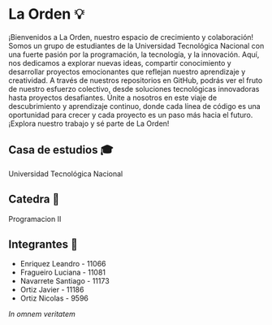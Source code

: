 # La Orden 💡
¡Bienvenidos a La Orden, nuestro espacio de crecimiento y colaboración! Somos un grupo de estudiantes de la Universidad Tecnológica Nacional con una fuerte pasión por la programación, la tecnología, y la innovación. Aquí, nos dedicamos a explorar nuevas ideas, compartir conocimiento y desarrollar proyectos emocionantes que reflejan nuestro aprendizaje y creatividad. A través de nuestros repositorios en GitHub, podrás ver el fruto de nuestro esfuerzo colectivo, desde soluciones tecnológicas innovadoras hasta proyectos desafiantes. Únite a nosotros en este viaje de descubrimiento y aprendizaje continuo, donde cada línea de código es una oportunidad para crecer y cada proyecto es un paso más hacia el futuro. ¡Explora nuestro trabajo y sé parte de La Orden!

## Casa de estudios 🎓
Universidad Tecnológica Nacional

## Catedra 📓
Programacion II

## Integrantes 👤

- Enriquez Leandro - 11066 
- Fragueiro Luciana - 11081 
- Navarrete Santiago - 11173 
- Ortiz Javier - 11186 
- Ortiz Nicolas - 9596 





*In omnem veritatem*
